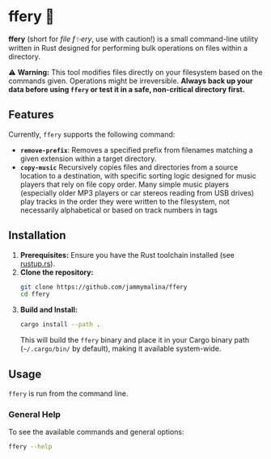 # ffery 🦀

**ffery** (short for *file f✨ery*, use with caution!) is a small command-line utility written in Rust designed for performing bulk operations on files within a directory.

⚠️ **Warning:** This tool modifies files directly on your filesystem based on the commands given. Operations might be irreversible. **Always back up your data before using `ffery` or test it in a safe, non-critical directory first.**

## Features

Currently, `ffery` supports the following command:

*   **`remove-prefix`**: Removes a specified prefix from filenames matching a given extension within a target directory.
*   **`copy-music`** Recursively copies files and directories from a source location to a destination, with specific sorting logic designed for music players that rely on file copy order. Many simple music players (especially older MP3 players or car stereos reading from USB drives) play tracks in the order they were written to the filesystem, not necessarily alphabetical or based on track numbers in tags

## Installation

1.  **Prerequisites:** Ensure you have the Rust toolchain installed (see [rustup.rs](https://rustup.rs/)).
2.  **Clone the repository:**
    ```bash
    git clone https://github.com/jammymalina/ffery
    cd ffery
    ```
3.  **Build and Install:**
    ```bash
    cargo install --path .
    ```
    This will build the `ffery` binary and place it in your Cargo binary path (`~/.cargo/bin/` by default), making it available system-wide.

## Usage

`ffery` is run from the command line.

### General Help

To see the available commands and general options:
```bash
ffery --help
